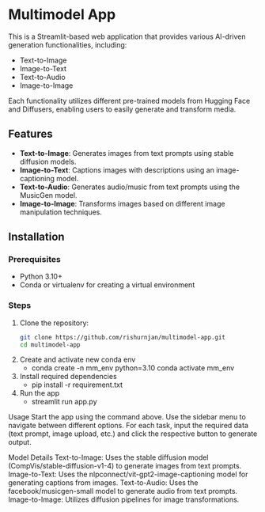 # Multimodel App

This is a Streamlit-based web application that provides various AI-driven generation functionalities, including:
- Text-to-Image
- Image-to-Text
- Text-to-Audio
- Image-to-Image

Each functionality utilizes different pre-trained models from Hugging Face and Diffusers, enabling users to easily generate and transform media.

## Features

- **Text-to-Image**: Generates images from text prompts using stable diffusion models.
- **Image-to-Text**: Captions images with descriptions using an image-captioning model.
- **Text-to-Audio**: Generates audio/music from text prompts using the MusicGen model.
- **Image-to-Image**: Transforms images based on different image manipulation techniques.

## Installation

### Prerequisites
- Python 3.10+
- Conda or virtualenv for creating a virtual environment

### Steps
1. Clone the repository:
   ```bash
   git clone https://github.com/rishurnjan/multimodel-app.git
   cd multimodel-app
2. Create and activate new conda env
   - conda create -n mm_env python=3.10
     conda activate mm_env
3. Install required dependencies
   - pip install -r requirement.txt
4. Run the app
   - streamlit run app.py 

Usage
Start the app using the command above.
Use the sidebar menu to navigate between different options.
For each task, input the required data (text prompt, image upload, etc.) and click the respective button to generate output.  

Model Details
Text-to-Image: Uses the stable diffusion model (CompVis/stable-diffusion-v1-4) to generate images from text prompts.
Image-to-Text: Uses the nlpconnect/vit-gpt2-image-captioning model for generating captions from images.
Text-to-Audio: Uses the facebook/musicgen-small model to generate audio from text prompts.
Image-to-Image: Utilizes diffusion pipelines for image transformations.
            
